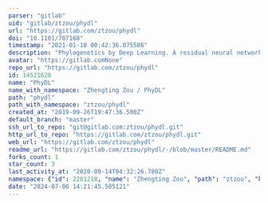 ```yaml
---
parser: "gitlab"
uid: "gitlab/ztzou/phydl"
url: "https://gitlab.com/ztzou/phydl"
doi: "10.1101/787168"
timestamp: "2021-01-10 00:42:36.075586"
description: "Phylogenetics by Deep Learning. A residual neural network for inference of quartet phylogenetic tree topology."
avatar: "https://gitlab.comNone"
repo_url: "https://gitlab.com/ztzou/phydl"
id: 14521628
name: "PhyDL"
name_with_namespace: "Zhengting Zou / PhyDL"
path: "phydl"
path_with_namespace: "ztzou/phydl"
created_at: "2019-09-26T19:47:36.500Z"
default_branch: "master"
ssh_url_to_repo: "git@gitlab.com:ztzou/phydl.git"
http_url_to_repo: "https://gitlab.com/ztzou/phydl.git"
web_url: "https://gitlab.com/ztzou/phydl"
readme_url: "https://gitlab.com/ztzou/phydl/-/blob/master/README.md"
forks_count: 1
star_count: 3
last_activity_at: "2020-09-14T04:32:26.780Z"
namespace: {"id": 2201218, "name": "Zhengting Zou", "path": "ztzou", "kind": "user", "full_path": "ztzou", "parent_id": null, "avatar_url": "https://secure.gravatar.com/avatar/5c1d6180cd4a1e29b95f72a89f11e62a?s=80&d=identicon", "web_url": "https://gitlab.com/ztzou"}
date: "2024-07-06 14:21:45.505121"
---
```

